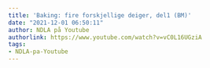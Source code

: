 ```yaml
---
title: 'Baking: fire forskjellige deiger, del1 (BM)'
date: "2021-12-01 06:50:11"
author: NDLA på Youtube
authorlink: https://www.youtube.com/watch?v=vC0L16UGziA
tags:
- NDLA-pa-Youtube
---
```

